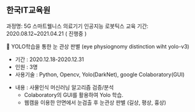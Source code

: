 ## 한국IT교육원


과정명: 5G 스마트웰니스 의료기기 인공지능 로봇틱스
교육 기간: 2020.08.12~2021.04.21 ( 진행중 )


:tangerine: YOLO학습을 통한 눈 관상 판별 (eye physiognomy distinction wiht yolo-v3)
- 기간 : 2020.12.18-2020.12.31
- 인원 : 3명
- 사용기술 : Python, Opencv, Yolo(DarkNet), google Colaboratory(GUI)
+ 내용 : 사물인식 머신러닝 알고리즘 검증/분석
    - Colaboratory의 GUI를 활용하여 Yolo 학습.
    - 웹캠을 이용한 안면에서 눈검출 후 눈관상 판별 (길상, 평상, 흉상)
